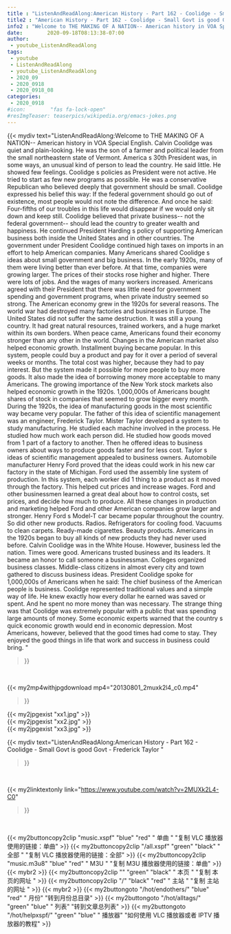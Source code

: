 ```yaml
---
title : "ListenAndReadAlong:American History - Part 162 - Coolidge - Small Govt is good Govt - Frederick Taylor "
title2 : "American History - Part 162 - Coolidge - Small Govt is good Govt - Frederick Taylor "
info2 : "Welcome to THE MAKING OF A NATION-- American history in VOA Special English. Calvin Coolidge was quiet and plain-looking. He was the son of a farmer and political leader from the small northeastern state of Vermont. America s 30th President was, in some ways, an unusual kind of person to lead the country. He said little. He showed few feelings. Coolidge s policies as President were not active. He tried to start as few new programs as possible. He was a conservative Republican who believed deeply that government should be small. Coolidge expressed his belief this way:  If the federal government should go out of existence, most people would not note the difference.  And once he said:  Four-fifths of our troubles in this life would disappear if we would only sit down and keep still.  Coolidge believed that private business-- not the federal government-- should lead the country to greater wealth and happiness. He continued President Harding s policy of supporting American business both inside the United States and in other countries. The government under President Coolidge continued high taxes on imports in an effort to help American companies. Many Americans shared Coolidge s ideas about small government and big business. In the early 1920s, many of them were living better than ever before. At that time, companies were growing larger. The prices of their stocks rose higher and higher. There were lots of jobs. And the wages of many workers increased. Americans agreed with their President that there was little need for government spending and government programs, when private industry seemed so strong. The American economy grew in the 1920s for several reasons. The world war had destroyed many factories and businesses in Europe. The United States did not suffer the same destruction. It was still a young country. It had great natural resources, trained workers, and a huge market within its own borders. When peace came, Americans found their economy stronger than any other in the world. Changes in the American market also helped economic growth.  Installment buying  became popular. In this system, people could buy a product and pay for it over a period of several weeks or months. The total cost was higher, because they had to pay interest. But the system made it possible for more people to buy more goods. It also made the idea of borrowing money more acceptable to many Americans. The growing importance of the New York stock markets also helped economic growth in the 1920s. 1,000,000s of Americans bought shares of stock in companies that seemed to grow bigger every month. During the 1920s, the idea of manufacturing goods in the most scientific way became very popular. The father of this idea of  scientific management  was an engineer, Frederick Taylor. Mister Taylor developed a system to study manufacturing. He studied each machine involved in the process. He studied how much work each person did. He studied how goods moved from 1 part of a factory to another. Then he offered ideas to business owners about ways to produce goods faster and for less cost. Taylor s ideas of scientific management appealed to business owners. Automobile manufacturer Henry Ford proved that the ideas could work in his new car factory in the state of Michigan. Ford used the assembly line system of production. In this system, each worker did 1 thing to a product as it moved through the factory. This helped cut prices and increase wages. Ford and other businessmen learned a great deal about how to control costs, set prices, and decide how much to produce. All these changes in production and marketing helped Ford and other American companies grow larger and stronger. Henry Ford s Model-T car became popular throughout the country. So did other new products. Radios. Refrigerators for cooling food. Vacuums to clean carpets. Ready-made cigarettes. Beauty products. Americans in the 1920s began to buy all kinds of new products they had never used before. Calvin Coolidge was in the White House. However, business led the nation. Times were good. Americans trusted business and its leaders. It became an honor to call someone a businessman. Colleges organized business classes. Middle-class citizens in almost every city and town gathered to discuss business ideas. President Coolidge spoke for 1,000,000s of Americans when he said:  The chief business of the American people is business.  Coolidge represented traditional values and a simple way of life. He knew exactly how every dollar he earned was saved or spent. And he spent no more money than was necessary. The strange thing was that Coolidge was extremely popular with a public that was spending large amounts of money. Some economic experts warned that the country s quick economic growth would end in economic depression. Most Americans, however, believed that the good times had come to stay. They enjoyed the good things in life that work and success in business could bring. "
date:        2020-09-18T08:13:38-07:00
author:
 - youtube_ListenAndReadAlong
tags:
 - youtube
 - ListenAndReadAlong
 - youtube_ListenAndReadAlong
 - 2020_09
 - 2020_0918
 - 2020_0918_08
categories:
 - 2020_0918
#icon:        "fas fa-lock-open"
#resImgTeaser: teaserpics/wikipedia.org/emacs-jokes.png
---
```


{{< mydiv text="ListenAndReadAlong:Welcome to THE MAKING OF A NATION-- American history in VOA Special English. Calvin Coolidge was quiet and plain-looking. He was the son of a farmer and political leader from the small northeastern state of Vermont. America s 30th President was, in some ways, an unusual kind of person to lead the country. He said little. He showed few feelings. Coolidge s policies as President were not active. He tried to start as few new programs as possible. He was a conservative Republican who believed deeply that government should be small. Coolidge expressed his belief this way:  If the federal government should go out of existence, most people would not note the difference.  And once he said:  Four-fifths of our troubles in this life would disappear if we would only sit down and keep still.  Coolidge believed that private business-- not the federal government-- should lead the country to greater wealth and happiness. He continued President Harding s policy of supporting American business both inside the United States and in other countries. The government under President Coolidge continued high taxes on imports in an effort to help American companies. Many Americans shared Coolidge s ideas about small government and big business. In the early 1920s, many of them were living better than ever before. At that time, companies were growing larger. The prices of their stocks rose higher and higher. There were lots of jobs. And the wages of many workers increased. Americans agreed with their President that there was little need for government spending and government programs, when private industry seemed so strong. The American economy grew in the 1920s for several reasons. The world war had destroyed many factories and businesses in Europe. The United States did not suffer the same destruction. It was still a young country. It had great natural resources, trained workers, and a huge market within its own borders. When peace came, Americans found their economy stronger than any other in the world. Changes in the American market also helped economic growth.  Installment buying  became popular. In this system, people could buy a product and pay for it over a period of several weeks or months. The total cost was higher, because they had to pay interest. But the system made it possible for more people to buy more goods. It also made the idea of borrowing money more acceptable to many Americans. The growing importance of the New York stock markets also helped economic growth in the 1920s. 1,000,000s of Americans bought shares of stock in companies that seemed to grow bigger every month. During the 1920s, the idea of manufacturing goods in the most scientific way became very popular. The father of this idea of  scientific management  was an engineer, Frederick Taylor. Mister Taylor developed a system to study manufacturing. He studied each machine involved in the process. He studied how much work each person did. He studied how goods moved from 1 part of a factory to another. Then he offered ideas to business owners about ways to produce goods faster and for less cost. Taylor s ideas of scientific management appealed to business owners. Automobile manufacturer Henry Ford proved that the ideas could work in his new car factory in the state of Michigan. Ford used the assembly line system of production. In this system, each worker did 1 thing to a product as it moved through the factory. This helped cut prices and increase wages. Ford and other businessmen learned a great deal about how to control costs, set prices, and decide how much to produce. All these changes in production and marketing helped Ford and other American companies grow larger and stronger. Henry Ford s Model-T car became popular throughout the country. So did other new products. Radios. Refrigerators for cooling food. Vacuums to clean carpets. Ready-made cigarettes. Beauty products. Americans in the 1920s began to buy all kinds of new products they had never used before. Calvin Coolidge was in the White House. However, business led the nation. Times were good. Americans trusted business and its leaders. It became an honor to call someone a businessman. Colleges organized business classes. Middle-class citizens in almost every city and town gathered to discuss business ideas. President Coolidge spoke for 1,000,000s of Americans when he said:  The chief business of the American people is business.  Coolidge represented traditional values and a simple way of life. He knew exactly how every dollar he earned was saved or spent. And he spent no more money than was necessary. The strange thing was that Coolidge was extremely popular with a public that was spending large amounts of money. Some economic experts warned that the country s quick economic growth would end in economic depression. Most Americans, however, believed that the good times had come to stay. They enjoyed the good things in life that work and success in business could bring. "
>}}
<br>


{{< my2mp4withjpgdownload mp4="20130801_2muxk2l4_c0.mp4"
>}}

{{< my2jpgexist "xx1.jpg" >}}<br>
{{< my2jpgexist "xx2.jpg" >}}<br>
{{< my2jpgexist "xx3.jpg" >}}<br>



{{< mydiv text="ListenAndReadAlong:American History - Part 162 - Coolidge - Small Govt is good Govt - Frederick Taylor "
>}}
<br>

{{< my2linktextonly link="https://www.youtube.com/watch?v=2MUXk2L4-C0"
>}}


<br>

{{< my2buttoncopy2clip "music.xspf"        "blue"   "red"    " 单曲 "  "复制 VLC 播放器使用的链接：单曲" >}} {{< my2buttoncopy2clip "/all.xspf"         "green"  "black"  " 全部 "  "复制 VLC 播放器使用的链接：全部" >}} {{< my2buttoncopy2clip "music.m3u8"        "blue"   "red"    " M3U  "    "复制 M3U 播放器使用的链接：单曲" >}} {{< mybr2 >}} {{< my2buttoncopy2clip ""                  "green"  "black"  " 本页 "    "复制 本页的网址 " >}} {{< my2buttoncopy2clip "/"                 "black"  "red"    " 主站 "    "复制 主站的网址 " >}} {{< mybr2 >}} {{< my2buttongoto      "/hot/endothers/"   "blue"   "red"    " 月份"   "转到月份总目录" >}} {{< my2buttongoto      "/hot/alltags/"     "green"  "blue"   " 列表"   "转到文章总列表" >}} {{< my2buttongoto      "/hot/helpxspf/"    "green"  "blue"   " 播放器" "如何使用 VLC 播放器或者 IPTV 播放器的教程" >}} 

